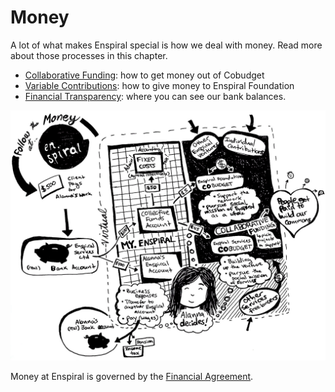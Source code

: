 # Money

A lot of what makes Enspiral special is how we deal with money. Read more about those processes in this chapter.

* [Collaborative Funding](collabfunding.md): how to get money out of Cobudget
* [Variable Contributions](finances_variable_contributions.md): how to give money to Enspiral Foundation
* [Financial Transparency](financial_transparency.md): where you can see our bank balances.

![](../.gitbook/assets/how-money-works.jpg)

Money at Enspiral is governed by the [Financial Agreement](https://github.com/enspiral/handbook/tree/d3234f4c1fe3afc87e5231beeb2d3926aee696d2/agreements/financial.html).

